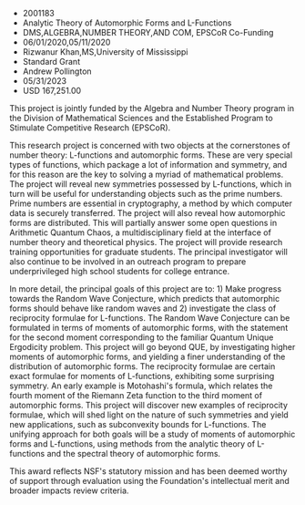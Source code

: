 
* 2001183
* Analytic Theory of Automorphic Forms and L-Functions
* DMS,ALGEBRA,NUMBER THEORY,AND COM, EPSCoR Co-Funding
* 06/01/2020,05/11/2020
* Rizwanur Khan,MS,University of Mississippi
* Standard Grant
* Andrew Pollington
* 05/31/2023
* USD 167,251.00

This project is jointly funded by the Algebra and Number Theory program in the
Division of Mathematical Sciences and the Established Program to Stimulate
Competitive Research (EPSCoR).

This research project is concerned with two objects at the cornerstones of
number theory: L-functions and automorphic forms. These are very special types
of functions, which package a lot of information and symmetry, and for this
reason are the key to solving a myriad of mathematical problems. The project
will reveal new symmetries possessed by L-functions, which in turn will be
useful for understanding objects such as the prime numbers. Prime numbers are
essential in cryptography, a method by which computer data is securely
transferred. The project will also reveal how automorphic forms are distributed.
This will partially answer some open questions in Arithmetic Quantum Chaos, a
multidisciplinary field at the interface of number theory and theoretical
physics. The project will provide research training opportunities for graduate
students. The principal investigator will also continue to be involved in an
outreach program to prepare underprivileged high school students for college
entrance.

In more detail, the principal goals of this project are to: 1) Make progress
towards the Random Wave Conjecture, which predicts that automorphic forms should
behave like random waves and 2) investigate the class of reciprocity formulae
for L-functions. The Random Wave Conjecture can be formulated in terms of
moments of automorphic forms, with the statement for the second moment
corresponding to the familiar Quantum Unique Ergodicity problem. This project
will go beyond QUE, by investigating higher moments of automorphic forms, and
yielding a finer understanding of the distribution of automorphic forms. The
reciprocity formulae are certain exact formulae for moments of L-functions,
exhibiting some surprising symmetry. An early example is Motohashi's formula,
which relates the fourth moment of the Riemann Zeta function to the third moment
of automorphic forms. This project will discover new examples of reciprocity
formulae, which will shed light on the nature of such symmetries and yield new
applications, such as subconvexity bounds for L-functions. The unifying approach
for both goals will be a study of moments of automorphic forms and L-functions,
using methods from the analytic theory of L-functions and the spectral theory of
automorphic forms.

This award reflects NSF's statutory mission and has been deemed worthy of
support through evaluation using the Foundation's intellectual merit and broader
impacts review criteria.
